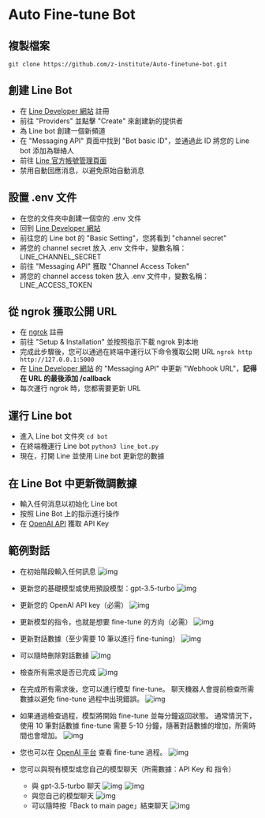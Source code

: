 # Auto Fine-tune Bot

## 複製檔案
`
git clone https://github.com/z-institute/Auto-finetune-bot.git
`

## 創建 Line Bot
- 在 [Line Developer 網站](https://developers.line.biz/zh-hant/) 註冊
- 前往 "Providers" 並點擊 "Create" 來創建新的提供者
- 為 Line bot 創建一個新頻道
- 在 "Messaging API" 頁面中找到 "Bot basic ID"，並通過此 ID 將您的 Line bot 添加為聯絡人
- 前往 [Line 官方帳號管理頁面](https://tw.linebiz.com/login/)
- 禁用自動回應消息，以避免原始自動消息

## 設置 .env 文件
- 在您的文件夾中創建一個空的 .env 文件
- 回到 [Line Developer 網站](https://developers.line.biz/zh-hant/)
- 前往您的 Line bot 的 "Basic Setting"，您將看到 "channel secret"
- 將您的 channel secret 放入 .env 文件中，變數名稱：LINE_CHANNEL_SECRET 
- 前往 "Messaging API" 獲取 "Channel Access Token"
- 將您的 channel access token 放入 .env 文件中，變數名稱：LINE_ACCESS_TOKEN

## 從 ngrok 獲取公開 URL
- 在 [ngrok](https://ngrok.com/) 註冊
- 前往 "Setup & Installation" 並按照指示下載 ngrok 到本地
- 完成此步驟後，您可以通過在終端中運行以下命令獲取公開 URL
`
ngrok http http://127.0.0.1:5000
`
- 在 [Line Developer 網站](https://developers.line.biz/zh-hant/) 的 "Messaging API" 中更新 "Webhook URL"，**記得在 URL 的最後添加 /callback**
- 每次運行 ngrok 時，您都需要更新 URL

## 運行 Line bot
- 進入 Line bot 文件夾 `cd bot`
- 在終端機運行 Line bot
`
python3 line_bot.py
`
- 現在，打開 Line 並使用 Line bot 更新您的數據

## 在 Line Bot 中更新微調數據
- 輸入任何消息以初始化 Line bot
- 按照 Line Bot 上的指示進行操作
- 在 [OpenAI API](https://platform.openai.com/api-keys) 獲取 API Key

## 範例對話

- 在初始階段輸入任何訊息
![img](/img/chat1.png)

- 更新您的基礎模型或使用預設模型：gpt-3.5-turbo 
![img](/img/chat2.png)

- 更新您的 OpenAI API key（必需）
![img](/img/chat3.png)

- 更新模型的指令，也就是想要 fine-tune 的方向（必需）
![img](/img/chat4.png)

- 更新對話數據（至少需要 10 筆以進行 fine-tuning）
![img](/img/chat5.png)

- 可以隨時刪除對話數據
![img](/img/chat6.png)

- 檢查所有需求是否已完成
![img](/img/chat7.png)

- 在完成所有需求後，您可以進行模型 fine-tune。
聊天機器人會提前檢查所需數據以避免 fine-tune 過程中出現錯誤。
![img](/img/chat8.png)

- 如果通過檢查過程，模型將開始 fine-tune 並每分鐘返回狀態。
通常情況下，使用 10 筆對話數據 fine-tune 需要 5-10 分鐘，隨著對話數據的增加，所需時間也會增加。
![img](/img/chat9.png)

- 您也可以在 [OpenAI 平台](https://platform.openai.com/finetune/ftjob-wgRJDRzLhFy0jg3z1xopUBot?filter=all) 查看 fine-tune 過程。
![img](/img/openai.png)

- 您可以與現有模型或您自己的模型聊天（所需數據：API Key 和 指令）
  - 與 gpt-3.5-turbo 聊天
    ![img](/img/chat10.png)
    ![img](/img/chat11.png)
  - 與您自己的模型聊天
    ![img](/img/chat12.png)
  - 可以隨時按「Back to main page」結束聊天
    ![img](/img/chat13.png)
